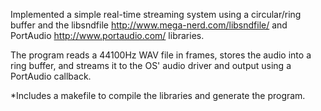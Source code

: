 Implemented a simple real-time streaming system using a circular/ring buffer and the libsndfile http://www.mega-nerd.com/libsndfile/ and PortAudio http://www.portaudio.com/ libraries.

The program reads a 44100Hz WAV file in frames, stores the audio into a ring buffer, and streams it to the OS' audio driver and output using a PortAudio callback.

*Includes a makefile to compile the libraries and generate the program.
